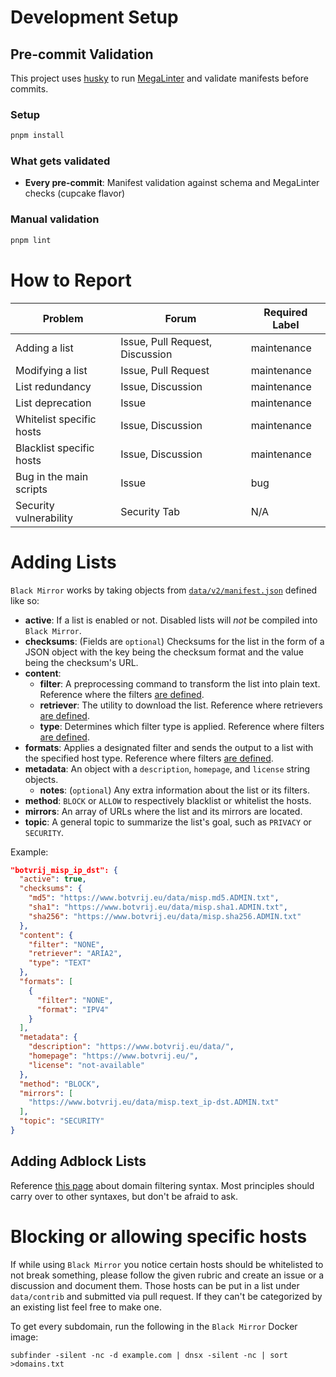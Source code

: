 # Development Setup

## Pre-commit Validation

This project uses [husky](https://typicode.github.io/husky/) to run [MegaLinter](https://megalinter.io) and validate manifests before commits.

### Setup

```bash
pnpm install
```

### What gets validated

- **Every pre-commit**: Manifest validation against schema and MegaLinter checks (cupcake flavor)

### Manual validation

```bash
pnpm lint
```

# How to Report

| **Problem**              | **Forum**                       | **Required Label** |
|--------------------------|---------------------------------|--------------------|
| Adding a list            | Issue, Pull Request, Discussion | maintenance        |
| Modifying a list         | Issue, Pull Request             | maintenance        |
| List redundancy          | Issue, Discussion               | maintenance        |
| List deprecation         | Issue                           | maintenance        |
| Whitelist specific hosts | Issue, Discussion               | maintenance        |
| Blacklist specific hosts | Issue, Discussion               | maintenance        |
| Bug in the main scripts  | Issue                           | bug                |
| Security vulnerability   | Security Tab                    | N/A                |

# Adding Lists

`Black Mirror` works by taking objects from [`data/v2/manifest.json`](https://github.com/T145/black-mirror/blob/master/data/v2/manifest.json) defined like so:

* **active**: If a list is enabled or not. Disabled lists will *not* be compiled into `Black Mirror`.
* **checksums**: (Fields are `optional`) Checksums for the list in the form of a JSON object with the key being the checksum format and the value being the checksum's URL.
* **content**:
  * **filter**: A preprocessing command to transform the list into plain text. Reference where the filters [are defined](https://github.com/T145/black-mirror/blob/master/scripts/v2/apply_filters.bash).
  * **retriever**: The utility to download the list. Reference where retrievers [are defined](https://github.com/T145/black-mirror/blob/master/scripts/v2/build_lists.bash#L60).
  * **type**: Determines which filter type is applied. Reference where filters [are defined](https://github.com/T145/black-mirror/blob/master/scripts/v2/apply_filters.bash).
* **formats**: Applies a designated filter and sends the output to a list with the specified host type. Reference where filters [are defined](https://github.com/T145/black-mirror/blob/master/scripts/v2/apply_filters.bash).
* **metadata**: An object with a `description`, `homepage`, and `license` string objects.
  * **notes**: (`optional`) Any extra information about the list or its filters.
* **method**: `BLOCK` or `ALLOW` to respectively blacklist or whitelist the hosts.
* **mirrors**: An array of URLs where the list and its mirrors are located.
* **topic**: A general topic to summarize the list's goal, such as `PRIVACY` or `SECURITY`.

Example:

```json
"botvrij_misp_ip_dst": {
  "active": true,
  "checksums": {
    "md5": "https://www.botvrij.eu/data/misp.md5.ADMIN.txt",
    "sha1": "https://www.botvrij.eu/data/misp.sha1.ADMIN.txt",
    "sha256": "https://www.botvrij.eu/data/misp.sha256.ADMIN.txt"
  },
  "content": {
    "filter": "NONE",
    "retriever": "ARIA2",
    "type": "TEXT"
  },
  "formats": [
    {
      "filter": "NONE",
      "format": "IPV4"
    }
  ],
  "metadata": {
    "description": "https://www.botvrij.eu/data/",
    "homepage": "https://www.botvrij.eu/",
    "license": "not-available"
  },
  "method": "BLOCK",
  "mirrors": [
    "https://www.botvrij.eu/data/misp.text_ip-dst.ADMIN.txt"
  ],
  "topic": "SECURITY"
}
```

## Adding Adblock Lists

Reference [this page](https://github.com/AdguardTeam/tsurlfilter/blob/master/packages/agtree/README.md#references) about domain filtering syntax.
Most principles should carry over to other syntaxes, but don't be afraid to ask.

# Blocking or allowing specific hosts

If while using `Black Mirror` you notice certain hosts should be whitelisted to not break something,
please follow the given rubric and create an issue or a discussion and document them.
Those hosts can be put in a list under `data/contrib` and submitted via pull request. If they can't be categorized by an existing list feel free to make one.

To get every subdomain, run the following in the `Black Mirror` Docker image:
```
subfinder -silent -nc -d example.com | dnsx -silent -nc | sort >domains.txt
```
